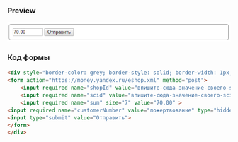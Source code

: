 ### Preview

![цифровая подпись в outlook](/sample-form/sample-form_for-bf-01.png "пример формы для благотворительных фондов")

### Код формы
```html
<div style="border-color: grey; border-style: solid; border-width: 1px; padding: 10px; border-radius: 5px; ">
<form action="https://money.yandex.ru/eshop.xml" method="post">
    <input required name="shopId" value="впишите-сюда-значение-своего-shopId" type="hidden"/>
    <input required name="scid" value="впишите-сюда-значение-своего-scid" type="hidden"/>
    <input required name="sum" size="7" value="70.00" >
<input required name="customerNumber" value="пожертвование" type="hidden"/>
<input type="submit" value="Отправить">	
</form>
</div>
```
